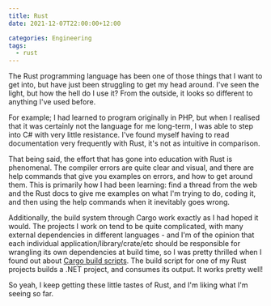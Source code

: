 ```yaml
---
title: Rust
date: 2021-12-07T22:00:00+12:00

categories: Engineering
tags:
  - rust
---
```


The Rust programming language has been one of those things that I want to get into, but have just been struggling to get my head around. I've seen the light, but how the hell do I use it? From the outside, it looks so different to anything I've used before.

For example; I had learned to program originally in PHP, but when I realised that it was certainly not the language for me long-term, I was able to step into C# with very little resistance. I've found myself having to read documentation very frequently with Rust, it's not as intuitive in comparison.

That being said, the effort that has gone into education with Rust is phenomenal. The compiler errors are quite clear and visual, and there are help commands that give you examples on errors, and how to get around them. This is primarily how I had been learning: find a thread from the web and the Rust docs to give me examples on what I'm trying to do, coding it, and then using the help commands when it inevitably goes wrong.

Additionally, the build system through Cargo work exactly as I had hoped it would. The projects I work on tend to be quite complicated, with many external dependencies in different languages - and I'm of the opinion that each individual application/library/crate/etc should be responsible for wrangling its own dependencies at build time, so I was pretty thrilled when I found out about [Cargo build scripts](https://doc.rust-lang.org/cargo/reference/build-scripts.html). The build script for one of my Rust projects builds a .NET project, and consumes its output. It works pretty well!

So yeah, I keep getting these little tastes of Rust, and I'm liking what I'm seeing so far.